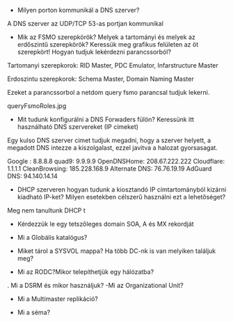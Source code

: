 - Milyen porton kommunikál a DNS szerver?

 A DNS szerver az UDP/TCP 53-as portjan kommunikal

- Mik az FSMO szerepkörök? Melyek a tartományi és melyek az erdőszintű szerepkörök? Keressük meg grafikus felületen az öt szerepkört! Hogyan tudjuk lekérdezni parancssorból?

Tartomanyi szerepkorok: RID Master, PDC Emulator, Infarstructure Master

Erdoszintu szerepkorok: Schema Master, Domain Naming Master

Ezeket a parancssorbol a netdom query fsmo parancsal tudjuk lekerni. 

queryFsmoRoles.jpg  

- Mit tudunk konfigurálni a DNS Forwaders fülön? Keressünk itt használható DNS szervereket (IP címeket)

Egy kulso DNS szerver cimet tudjuk megadni, hogy a szerver helyett, a megadott DNS intezze a kiszolgalast, ezzel javitva a halozat gyorsasagat.

 Google : 8.8.8.8
 quad9: 9.9.9.9
 OpenDNSHome: 208.67.222.222
 Cloudflare: 1.1.1.1
 CleanBrowsing: 185.228.168.9
 Alternate DNS: 76.76.19.19
 AdGuard DNS: 94.140.14.14 

- DHCP szerveren hogyan tudunk a kiosztandó IP címtartományból kizárni kiadható IP-ket? Milyen esetekben célszerű használni ezt a lehetőséget?

 Meg nem tanultunk DHCP t

- Kérdezzük le egy tetszőleges domain SOA, A és MX rekordját



- Mi a Globális katalógus?

- Miket tárol a SYSVOL mappa? Ha több DC-nk is van melyiken találjuk meg?


- Mi az RODC?Mikor telepíthetjük egy hálózatba?

. Mi a DSRM és mikor használjuk? -Mi az Organizational Unit?

- Mi a Multimaster replikáció?

- Mi a séma?
